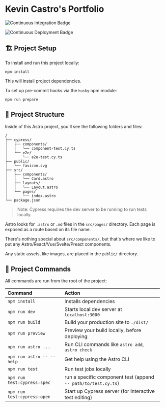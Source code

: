 # Kevin Castro's Portfolio

![Continuous Integration Badge](https://github.com/kevinthemself/portfolio/actions/workflows/continuous-integration.yml/badge.svg)

![Continuous Deployment Badge](https://github.com/kevinthemself/portfolio/actions/workflows/continuous-deployment.yml/badge.svg)

## 🏗️ Project Setup

To install and run this project locally:

```
npm install
```

This will install project dependencies.

To set up pre-commit hooks via the `husky` npm module:

```
npm run prepare
```

## 🚀 Project Structure

Inside of this Astro project, you'll see the following folders and files:

```
/
├── cypress/
│   ├── components/
│   │   └── component-test.cy.ts
│   └── e2e/
│       └── e2e-test.cy.ts
├── public/
│   └── favicon.svg
├── src/
│   ├── components/
│   │   └── Card.astro
│   ├── layouts/
│   │   └── Layout.astro
│   └── pages/
│       └── index.astro
└── package.json
```

> Note: Cypress requires the dev server to be running to run tests locally.

Astro looks for `.astro` or `.md` files in the `src/pages/` directory. Each page is exposed as a route based on its file name.

There's nothing special about `src/components/`, but that's where we like to put any Astro/React/Vue/Svelte/Preact components.

Any static assets, like images, are placed in the `public/` directory.

## 🧞 Project Commands

All commands are run from the root of the project:

| Command                     | Action                                                         |
| :-------------------------- | :------------------------------------------------------------- |
| `npm install`               | Installs dependencies                                          |
| `npm run dev`               | Starts local dev server at `localhost:3000`                    |
| `npm run build`             | Build your production site to `./dist/`                        |
| `npm run preview`           | Preview your build locally, before deploying                   |
| `npm run astro ...`         | Run CLI commands like `astro add`, `astro check`               |
| `npm run astro -- --help`   | Get help using the Astro CLI                                   |
| `npm run test`              | Run test jobs locally                                          |
| `npm run test:cypress:spec` | run a specific component test (append `-- path/to/test.cy.ts`) |
| `npm run test:cypress:open` | Start up Cypress server (for interactive test editing)         |
